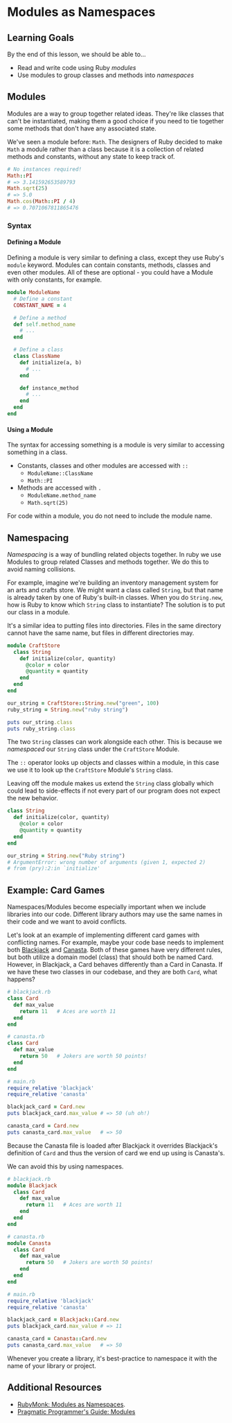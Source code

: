 # Modules as Namespaces

## Learning Goals

By the end of this lesson, we should be able to...

- Read and write code using Ruby _modules_
- Use modules to group classes and methods into _namespaces_

## Modules

Modules are a way to group together related ideas. They're like classes that can't be instantiated, making them a good choice if you need to tie together some methods that don't have any associated state.

We've seen a module before: `Math`. The designers of Ruby decided to make `Math` a module rather than a class because it is a collection of related methods and constants, without any state to keep track of.

```ruby
# No instances required!
Math::PI
# => 3.141592653589793
Math.sqrt(25)
# => 5.0
Math.cos(Math::PI / 4)
# => 0.7071067811865476
```

### Syntax

#### Defining a Module

Defining a module is very similar to defining a class, except they use Ruby's `module` keyword. Modules can contain constants, methods, classes and even other modules. All of these are optional - you could have a Module with only constants, for example.

```ruby
module ModuleName
  # Define a constant
  CONSTANT_NAME = 4

  # Define a method
  def self.method_name
    # ...
  end

  # Define a class
  class ClassName
    def initialize(a, b)
      # ...
    end

    def instance_method
      # ...
    end
  end
end
```

#### Using a Module

The syntax for accessing something is a module is very similar to accessing something in a class.
- Constants, classes and other modules are accessed with `::`
    - `ModuleName::ClassName`
    - `Math::PI`
- Methods are accessed with `.`
    - `ModuleName.method_name`
    - `Math.sqrt(25)`

For code within a module, you do not need to include the module name.

## Namespacing

*Namespacing* is a way of bundling related objects together. In ruby we use Modules to group related Classes and methods together. We do this to avoid naming collisions.

For example, imagine we're building an inventory management system for an arts and crafts store. We might want a class called `String`, but that name is already taken by one of Ruby's built-in classes.  When you do `String.new`, how is Ruby to know which `String` class to instantiate? The solution is to put our class in a module.

It's a similar idea to putting files into directories.  Files in the same directory cannot have the same name, but files in different directories may.

```ruby
module CraftStore
  class String
    def initialize(color, quantity)
      @color = color
      @quantity = quantity
    end
  end
end

our_string = CraftStore::String.new("green", 100)
ruby_string = String.new("ruby string")

puts our_string.class
puts ruby_string.class
```

The two `String` classes can work alongside each other.  This is because we _namespaced_ our `String` class under the `CraftStore` Module.

The `::` operator looks up objects and classes within a module, in this case we use it to look up the `CraftStore` Module's `String` class.

Leaving off the module makes us extend the `String` class globally which could lead to side-effects if not every part of our program does not expect the new behavior.

```ruby
class String
  def initialize(color, quantity)
    @color = color
    @quantity = quantity
  end
end

our_string = String.new("Ruby string")
# ArgumentError: wrong number of arguments (given 1, expected 2)
# from (pry):2:in `initialize'
```

## Example: Card Games

Namespaces/Modules become especially important when we include libraries into our code.  Different library authors may use the same names in their code and we want to avoid conflicts.

Let's look at an example of implementing different card games with conflicting names. For example, maybe your code base needs to implement both [Blackjack](https://en.wikipedia.org/wiki/Blackjack) and [Canasta](https://en.wikipedia.org/wiki/Canasta). Both of these games have very different rules, but both utilize a domain model (class) that should both be named Card. However, in Blackjack, a Card behaves differently than a Card in Canasta. If we have these two classes in our codebase, and they are both `Card`, what happens?

```ruby
# blackjack.rb
class Card
  def max_value
    return 11   # Aces are worth 11
  end
end
```

```ruby
# canasta.rb
class Card
  def max_value
    return 50   # Jokers are worth 50 points!
  end
end
```

```ruby
# main.rb
require_relative 'blackjack'
require_relative 'canasta'

blackjack_card = Card.new
puts blackjack_card.max_value # => 50 (uh oh!)

canasta_card = Card.new
puts canasta_card.max_value   # => 50

```

Because the Canasta file is loaded after Blackjack it overrides Blackjack's definition of `Card` and thus the version of card we end up using is Canasta's.

We can avoid this by using namespaces.

```ruby
# blackjack.rb
module Blackjack
  class Card
    def max_value
      return 11   # Aces are worth 11
    end
  end
end
```

```ruby
# canasta.rb
module Canasta
  class Card
    def max_value
      return 50   # Jokers are worth 50 points!
    end
  end
end
```

```ruby
# main.rb
require_relative 'blackjack'
require_relative 'canasta'

blackjack_card = Blackjack::Card.new
puts blackjack_card.max_value # => 11

canasta_card = Canasta::Card.new
puts canasta_card.max_value   # => 50
```

Whenever you create a library, it's best-practice to namespace it with the name of your library or project.

## Additional Resources

- [RubyMonk: Modules as Namespaces](https://rubymonk.com/learning/books/1-ruby-primer/chapters/35-modules/lessons/80-modules-as-namespaces).
- [Pragmatic Programmer's Guide: Modules](http://ruby-doc.com/docs/ProgrammingRuby/html/tut_modules.html)